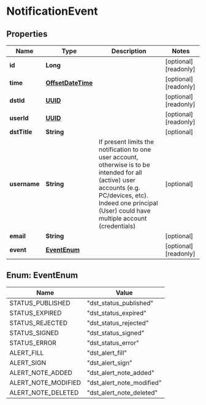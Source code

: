 

# NotificationEvent

## Properties

Name | Type | Description | Notes
------------ | ------------- | ------------- | -------------
**id** | **Long** |  |  [optional] [readonly]
**time** | [**OffsetDateTime**](OffsetDateTime.md) |  |  [optional] [readonly]
**dstId** | [**UUID**](UUID.md) |  |  [optional] [readonly]
**userId** | [**UUID**](UUID.md) |  |  [optional] [readonly]
**dstTitle** | **String** |  |  [optional]
**username** | **String** | If present limits the notification to one user account, otherwise is to be intended for all (active) user accounts (e.g. PC/devices, etc). Indeed one principal (User) could have multiple account (credentials)  |  [optional]
**email** | **String** |  |  [optional]
**event** | [**EventEnum**](#EventEnum) |  |  [optional] [readonly]



## Enum: EventEnum

Name | Value
---- | -----
STATUS_PUBLISHED | &quot;dst_status_published&quot;
STATUS_EXPIRED | &quot;dst_status_expired&quot;
STATUS_REJECTED | &quot;dst_status_rejected&quot;
STATUS_SIGNED | &quot;dst_status_signed&quot;
STATUS_ERROR | &quot;dst_status_error&quot;
ALERT_FILL | &quot;dst_alert_fill&quot;
ALERT_SIGN | &quot;dst_alert_sign&quot;
ALERT_NOTE_ADDED | &quot;dst_alert_note_added&quot;
ALERT_NOTE_MODIFIED | &quot;dst_alert_note_modified&quot;
ALERT_NOTE_DELETED | &quot;dst_alert_note_deleted&quot;



